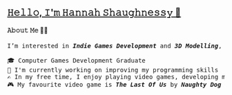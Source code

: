<head/>
<u class="dotted"><b/><h2/>𝙷𝚎𝚕𝚕𝚘, 𝙸'𝚖 𝙷𝚊𝚗𝚗𝚊𝚑 𝚂𝚑𝚊𝚞𝚐𝚑𝚗𝚎𝚜𝚜𝚢 👋</h2></b></u>
</head>

<h4/><b/>𝙰𝚋𝚘𝚞𝚝 𝙼𝚎 👩‍💻</b></h4>

<pre>I’m interested in <i/><b/>Indie Games Development</b></i> and <i/><b/>3D Modelling</b></i>, passionate about most things IT.

🎓 Computer Games Development Graduate
🌱 I'm currently working on improving my programming skills
✍️ In my free time, I enjoy playing video games, developing my own games, and repairing things (i.e, game consoles, controllers)
🎮 My favourite video game is <b/><i/>The Last Of Us</b></i> by <b/><i/>Naughty Dog</b></i> 🐾
  
</pre>

<!---
hshaughnessyy/hshaughnessyy is a ✨ special ✨ repository because its `README.md` (this file) appears on your GitHub profile.
You can click the Preview link to take a look at your changes.
--->
